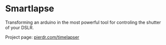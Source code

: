 Smartlapse
==========

Transforming an arduino in the most powerful tool for controling the shutter of your DSLR. 


Project page: [pierdr.com/timelapser](http://www.pierdr.com/projects/timelapser/ "pierdr webpage")

